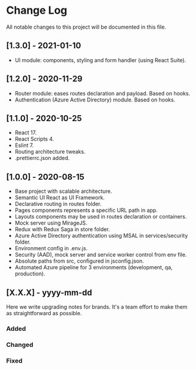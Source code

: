 # Change Log

All notable changes to this project will be documented in this file.

## [1.3.0] - 2021-01-10

-   UI module: components, styling and form handler (using React Suite).

## [1.2.0] - 2020-11-29

-   Router module: eases routes declaration and payload. Based on hooks.
-   Authentication (Azure Active Directory) module. Based on hooks.

## [1.1.0] - 2020-10-25

-   React 17.
-   React Scripts 4.
-   Eslint 7.
-   Routing architecture tweaks.
-   .prettierrc.json added.

## [1.0.0] - 2020-08-15

-   Base project with scalable architecture.
-   Semantic UI React as UI Framework.
-   Declarative routing in routes folder.
-   Pages components represents a specific URL path in app.
-   Layouts components may be used in routes declaration or containers.
-   Mock server using MirageJS.
-   Redux with Redux Saga in store folder.
-   Azure Active Directory authentication using MSAL in services/security folder.
-   Environment config in .env.js.
-   Security (AAD), mock server and service worker control from env file.
-   Absolute paths from src, configured in jsconfig.json.
-   Automated Azure pipeline for 3 environments (development, qa, production).

## [X.X.X] - yyyy-mm-dd

Here we write upgrading notes for brands. It's a team effort to make them as
straightforward as possible.

### Added

### Changed

### Fixed
